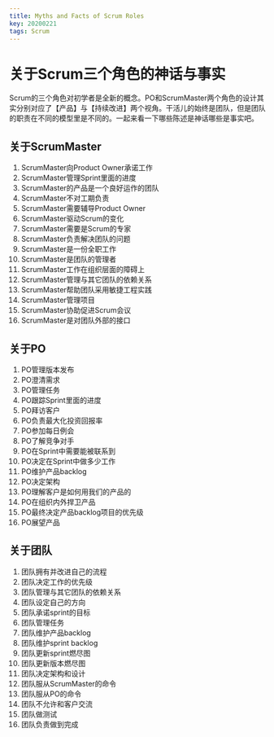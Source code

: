 ```yaml
---
title: Myths and Facts of Scrum Roles
key: 20200221
tags: Scrum
---
```


# 关于Scrum三个角色的神话与事实

Scrum的三个角色对初学者是全新的概念。PO和ScrumMaster两个角色的设计其实分别对应了【产品】与【持续改进】两个视角。干活儿的始终是团队，但是团队的职责在不同的模型里是不同的。一起来看一下哪些陈述是神话哪些是事实吧。

<!--more-->

## 关于ScrumMaster

1. ScrumMaster向Product Owner承诺工作
2. ScrumMaster管理Sprint里面的进度
3. ScrumMaster的产品是⼀个良好运作的团队
4. ScrumMaster不对工期负责
5. ScrumMaster需要辅导Product Owner
6. ScrumMaster驱动Scrum的变化
7. ScrumMaster需要是Scrum的专家
8. ScrumMaster负责解决团队的问题
9. ScrumMaster是⼀份全职工作
10. ScrumMaster是团队的管理者
11. ScrumMaster工作在组织层面的障碍上
12. ScrumMaster管理与其它团队的依赖关系
13. ScrumMaster帮助团队采用敏捷工程实践
14. ScrumMaster管理项目
15. ScrumMaster协助促进Scrum会议
16. ScrumMaster是对团队外部的接口

## 关于PO

1. PO管理版本发布
2. PO澄清需求
3. PO管理任务
4. PO跟踪Sprint里面的进度
5. PO拜访客户
6. PO负责最大化投资回报率
7. PO参加每日例会
8. PO了解竞争对手
9. PO在Sprint中需要能被联系到
10. PO决定在Sprint中做多少工作
11. PO维护产品backlog
12. PO决定架构
13. PO理解客户是如何用我们的产品的
14. PO在组织内外捍卫产品
15. PO最终决定产品backlog项目的优先级
16. PO展望产品

## 关于团队

1. 团队拥有并改进自己的流程
2. 团队决定工作的优先级
3. 团队管理与其它团队的依赖关系
4. 团队设定自己的方向
5. 团队承诺sprint的目标
6. 团队管理任务
7. 团队维护产品backlog
8. 团队维护sprint backlog
9. 团队更新sprint燃尽图
10. 团队更新版本燃尽图
11. 团队决定架构和设计
12. 团队服从ScrumMaster的命令
13. 团队服从PO的命令
14. 团队不允许和客户交流
15. 团队做测试
16. 团队负责做到完成